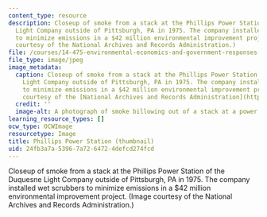 ```yaml
---
content_type: resource
description: Closeup of smoke from a stack at the Phillips Power Station of the Duquesne
  Light Company outside of Pittsburgh, PA in 1975. The company installed wet scrubbers
  to minimize emissions in a $42 million environmental improvement project. (Image
  courtesy of the National Archives and Records Administration.)
file: /courses/14-475-environmental-economics-and-government-responses-to-market-failure-spring-2005/24fb3a7a53967a7264724defcd274fcd_14-475s05-th.jpg
file_type: image/jpeg
image_metadata:
  caption: Closeup of smoke from a stack at the Phillips Power Station of the Duquesne
    Light Company outside of Pittsburgh, PA in 1975. The company installed wet scrubbers
    to minimize emissions in a $42 million environmental improvement project. (Image
    courtesy of the [National Archives and Records Administration](http://www.archives.gov/).)
  credit: ''
  image-alt: A photograph of smoke billowing out of a stack at a power station.
learning_resource_types: []
ocw_type: OCWImage
resourcetype: Image
title: Phillips Power Station (thumbnail)
uid: 24fb3a7a-5396-7a72-6472-4defcd274fcd
---
```

Closeup of smoke from a stack at the Phillips Power Station of the Duquesne Light Company outside of Pittsburgh, PA in 1975. The company installed wet scrubbers to minimize emissions in a $42 million environmental improvement project. (Image courtesy of the National Archives and Records Administration.)

